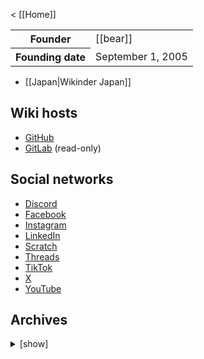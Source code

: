 < [[Home]]

<table>
  <tr>
    <th scope="row">Founder</th>
    <td>[[bear]]</td>
  </tr>
  <tr>
    <th scope="row">Founding date</th>
    <td>September 1, 2005</td>
  </tr>
</table>

* [[Japan|Wikinder Japan]]

## Wiki hosts

* [GitHub](https://github.com/wikinder/wikinder/wiki)
* [GitLab](https://gitlab.com/wikinder/wikinder/-/wikis/home) (read-only)

## Social networks

* [Discord](https://discord.gg/bgEXkwxnQp)
* [Facebook](https://www.facebook.com/wikinder)
* [Instagram](https://www.instagram.com/wikindergarten/)
* [LinkedIn](https://www.linkedin.com/company/wikinder/)
* [Scratch](https://scratch.mit.edu/users/wikinder/)
* [Threads](https://www.threads.net/@wikindergarten)
* [TikTok](https://www.tiktok.com/@wikinder)
* [X](https://x.com/wikinder)
* [YouTube](https://www.youtube.com/@wikinder)

## Archives

<details>
<summary>[show]</summary>

* [Wiki](https://archive.today/wikinder.org)
* [X](https://twilog.togetter.com/wikinder)

</details>
